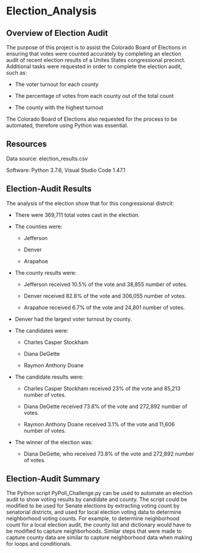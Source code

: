 # Election_Analysis

## Overview of Election Audit

The purpose of this project is to assist the Colorado Board of Elections in ensuring that votes were counted accurately by completing an election audit of recent election results of a Unites States congressional precinct. Additional tasks were requested in order to complete the election audit, such as:

- The voter turnout for each county

- The percentage of votes from each county out of the total count

- The county with the highest turnout

The Colorado Board of Elections also requested for the process to be automated, therefore using Python was essential. 

## Resources

Data source: election_results.csv

Software: Python 3.7.6, Visual Studio Code 1.47.1

## Election-Audit Results

The analysis of the election show that for this congressional distrcit: 

- There were 369,711 total votes cast in the election.

* The counties were:

  * Jefferson
  
  * Denver
  
  * Arapahoe

* The county results were:

  * Jefferson received 10.5% of the vote and 38,855 number of votes.
 
  * Denver received 82.8% of the vote and 306,055 number of votes.

  * Arapahoe received 6.7% of the vote and 24,801 number of votes.
 
- Denver had the largest voter turnout by county.

* The candidates were:

  * Charles Casper Stockham
 
  * Diana DeGette
 
  * Raymon Anthony Doane

* The candidate results were:

  * Charles Casper Stockham received 23% of the vote and 85,213 number of votes.
 
  * Diana DeGette received 73.8% of the vote and 272,892 number of votes.
 
  * Raymon Anthony Doane received 3.1% of the vote and 11,606 number of votes.
 
* The winner of the election was:

  * Diana DeGette, who received 73.8% of the vote and 272,892 number of votes.
  


## Election-Audit Summary

The Python script PyPoll_Challenge.py can be used to automate an election audit to show voting results by candidate and county. The script could be modified to be used for Senate elections by extracting voting count by senatorial districts, and used for local election voting data to determine neighborhood voting counts. For example, to determine neighborhood count for a local election audit, the county list and dictionary would have to be modified to capture neighborhoods. Similar steps that were made to capture county data are similar to capture neighborhood data when making for loops and conditionals.

